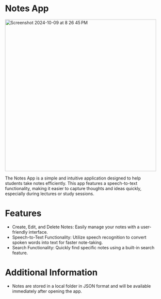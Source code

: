 # Notes App
<img width="498" alt="Screenshot 2024-10-09 at 8 26 45 PM" src="https://github.com/user-attachments/assets/6df070f9-af22-4625-9798-3781c60561a1">

The Notes App is a simple and intuitive application designed to help students take 
notes efficiently. This app features a speech-to-text functionality, making it easier to capture thoughts and ideas quickly, 
especially during lectures or study sessions.

# Features
- Create, Edit, and Delete Notes: Easily manage your notes with a user-friendly interface.
- Speech-to-Text Functionality: Utilize speech recognition to convert spoken words into text for faster note-taking.
- Search Functionality: Quickly find specific notes using a built-in search feature.

# Additional Information
- Notes are stored in a local folder in JSON format and will be available immediately after opening the app.

